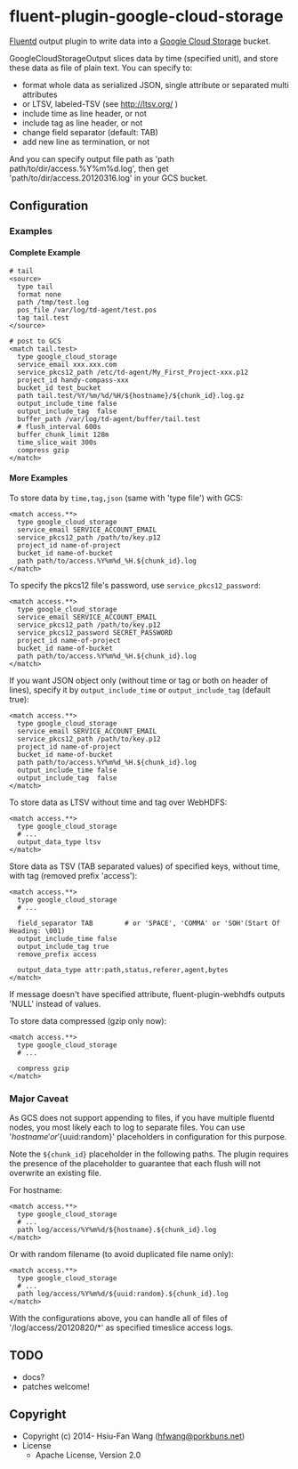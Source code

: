 # fluent-plugin-google-cloud-storage

[Fluentd](http://fluentd.org/) output plugin to write data into a [Google Cloud
Storage](https://cloud.google.com/storage/) bucket.

GoogleCloudStorageOutput slices data by time (specified unit), and store these
data as file of plain text. You can specify to:

* format whole data as serialized JSON, single attribute or separated multi attributes
* or LTSV, labeled-TSV (see http://ltsv.org/ )
* include time as line header, or not
* include tag as line header, or not
* change field separator (default: TAB)
* add new line as termination, or not

And you can specify output file path as 'path path/to/dir/access.%Y%m%d.log', then get 'path/to/dir/access.20120316.log' in your GCS bucket.

## Configuration

### Examples

#### Complete Example

    # tail
    <source>
      type tail
      format none
      path /tmp/test.log
      pos_file /var/log/td-agent/test.pos
      tag tail.test
    </source>

    # post to GCS
    <match tail.test>
      type google_cloud_storage
      service_email xxx.xxx.com
      service_pkcs12_path /etc/td-agent/My_First_Project-xxx.p12
      project_id handy-compass-xxx
      bucket_id test_bucket
      path tail.test/%Y/%m/%d/%H/${hostname}/${chunk_id}.log.gz
      output_include_time false
      output_include_tag  false
      buffer_path /var/log/td-agent/buffer/tail.test
      # flush_interval 600s
      buffer_chunk_limit 128m
      time_slice_wait 300s
      compress gzip
    </match>

#### More Examples

To store data by `time,tag,json` (same with 'type file') with GCS:

    <match access.**>
      type google_cloud_storage
      service_email SERVICE_ACCOUNT_EMAIL
      service_pkcs12_path /path/to/key.p12
      project_id name-of-project
      bucket_id name-of-bucket
      path path/to/access.%Y%m%d_%H.${chunk_id}.log
    </match>

To specify the pkcs12 file's password, use `service_pkcs12_password`:

    <match access.**>
      type google_cloud_storage
      service_email SERVICE_ACCOUNT_EMAIL
      service_pkcs12_path /path/to/key.p12
      service_pkcs12_password SECRET_PASSWORD
      project_id name-of-project
      bucket_id name-of-bucket
      path path/to/access.%Y%m%d_%H.${chunk_id}.log
    </match>

If you want JSON object only (without time or tag or both on header of lines), specify it by `output_include_time` or `output_include_tag` (default true):

    <match access.**>
      type google_cloud_storage
      service_email SERVICE_ACCOUNT_EMAIL
      service_pkcs12_path /path/to/key.p12
      project_id name-of-project
      bucket_id name-of-bucket
      path path/to/access.%Y%m%d_%H.${chunk_id}.log
      output_include_time false
      output_include_tag  false
    </match>

To store data as LTSV without time and tag over WebHDFS:

    <match access.**>
      type google_cloud_storage
      # ...
      output_data_type ltsv
    </match>

Store data as TSV (TAB separated values) of specified keys, without time, with tag (removed prefix 'access'):

    <match access.**>
      type google_cloud_storage
      # ...

      field_separator TAB        # or 'SPACE', 'COMMA' or 'SOH'(Start Of Heading: \001)
      output_include_time false
      output_include_tag true
      remove_prefix access

      output_data_type attr:path,status,referer,agent,bytes
    </match>

If message doesn't have specified attribute, fluent-plugin-webhdfs outputs 'NULL' instead of values.

To store data compressed (gzip only now):

    <match access.**>
      type google_cloud_storage
      # ...

      compress gzip
    </match>

### Major Caveat

As GCS does not support appending to files, if you have multiple fluentd nodes,
you most likely each to log to separate files. You can use '${hostname}' or
'${uuid:random}' placeholders in configuration for this purpose.

Note the `${chunk_id}` placeholder in the following paths. The plugin requires the presence
of the placeholder to guarantee that each flush will not overwrite an existing
file.

For hostname:

    <match access.**>
      type google_cloud_storage
      # ...
      path log/access/%Y%m%d/${hostname}.${chunk_id}.log
    </match>

Or with random filename (to avoid duplicated file name only):

    <match access.**>
      type google_cloud_storage
      # ...
      path log/access/%Y%m%d/${uuid:random}.${chunk_id}.log
    </match>

With the configurations above, you can handle all of files of
'/log/access/20120820/*' as specified timeslice access logs.

## TODO

* docs?
* patches welcome!

## Copyright

* Copyright (c) 2014- Hsiu-Fan Wang (hfwang@porkbuns.net)
* License
  * Apache License, Version 2.0
